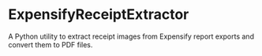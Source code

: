 # ExpensifyReceiptExtractor
A Python utility to extract receipt images from Expensify report exports and convert them to PDF files.
